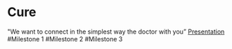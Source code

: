 # Cure
 "We want to connect in the simplest way the doctor with you”
 [Presentation](https://drive.google.com/drive/folders/0BzzTdF5hw0YRWVdBQ2lFV3BBd28)
#Milestone 1
#Milestone 2
#Milestone 3
